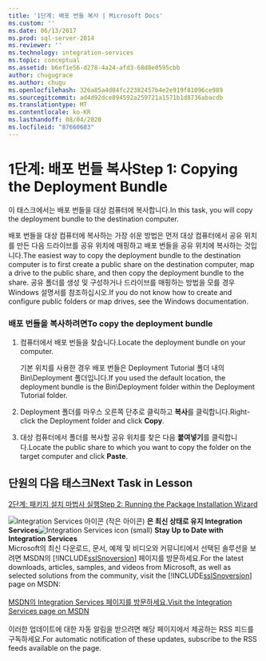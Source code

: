 ```yaml
---
title: '1단계: 배포 번들 복사 | Microsoft Docs'
ms.custom: ''
ms.date: 06/13/2017
ms.prod: sql-server-2014
ms.reviewer: ''
ms.technology: integration-services
ms.topic: conceptual
ms.assetid: b6ef1e56-d278-4a24-afd3-68d8e0595cbb
author: chugugrace
ms.author: chugu
ms.openlocfilehash: 326a85a4d04fc22382457b4e2e919f81096ce989
ms.sourcegitcommit: ad4d92dce894592a259721a1571b1d8736abacdb
ms.translationtype: MT
ms.contentlocale: ko-KR
ms.lasthandoff: 08/04/2020
ms.locfileid: "87660683"
---
```

# <a name="step-1-copying-the-deployment-bundle"></a><span data-ttu-id="744d9-102">1단계: 배포 번들 복사</span><span class="sxs-lookup"><span data-stu-id="744d9-102">Step 1: Copying the Deployment Bundle</span></span>
  <span data-ttu-id="744d9-103">이 태스크에서는 배포 번들을 대상 컴퓨터에 복사합니다.</span><span class="sxs-lookup"><span data-stu-id="744d9-103">In this task, you will copy the deployment bundle to the destination computer.</span></span>  
  
 <span data-ttu-id="744d9-104">배포 번들을 대상 컴퓨터에 복사하는 가장 쉬운 방법은 먼저 대상 컴퓨터에서 공유 위치를 만든 다음 드라이브를 공유 위치에 매핑하고 배포 번들을 공유 위치에 복사하는 것입니다.</span><span class="sxs-lookup"><span data-stu-id="744d9-104">The easiest way to copy the deployment bundle to the destination computer is to first create a public share on the destination computer, map a drive to the public share, and then copy the deployment bundle to the share.</span></span> <span data-ttu-id="744d9-105">공유 폴더를 생성 및 구성하거나 드라이브를 매핑하는 방법을 모를 경우 Windows 설명서를 참조하십시오.</span><span class="sxs-lookup"><span data-stu-id="744d9-105">If you do not know how to create and configure public folders or map drives, see the Windows documentation.</span></span>  
  
### <a name="to-copy-the-deployment-bundle"></a><span data-ttu-id="744d9-106">배포 번들을 복사하려면</span><span class="sxs-lookup"><span data-stu-id="744d9-106">To copy the deployment bundle</span></span>  
  
1.  <span data-ttu-id="744d9-107">컴퓨터에서 배포 번들을 찾습니다.</span><span class="sxs-lookup"><span data-stu-id="744d9-107">Locate the deployment bundle on your computer.</span></span>  
  
     <span data-ttu-id="744d9-108">기본 위치를 사용한 경우 배포 번들은 Deployment Tutorial 폴더 내의 Bin\Deployment 폴더입니다.</span><span class="sxs-lookup"><span data-stu-id="744d9-108">If you used the default location, the deployment bundle is the Bin\Deployment folder within the Deployment Tutorial folder.</span></span>  
  
2.  <span data-ttu-id="744d9-109">Deployment 폴더를 마우스 오른쪽 단추로 클릭하고 **복사**를 클릭합니다.</span><span class="sxs-lookup"><span data-stu-id="744d9-109">Right-click the Deployment folder and click **Copy**.</span></span>  
  
3.  <span data-ttu-id="744d9-110">대상 컴퓨터에서 폴더를 복사할 공유 위치를 찾은 다음 **붙여넣기**를 클릭합니다.</span><span class="sxs-lookup"><span data-stu-id="744d9-110">Locate the public share to which you want to copy the folder on the target computer and click **Paste**.</span></span>  
  
## <a name="next-task-in-lesson"></a><span data-ttu-id="744d9-111">단원의 다음 태스크</span><span class="sxs-lookup"><span data-stu-id="744d9-111">Next Task in Lesson</span></span>  
 [<span data-ttu-id="744d9-112">2단계: 패키지 설치 마법사 실행</span><span class="sxs-lookup"><span data-stu-id="744d9-112">Step 2: Running the Package Installation Wizard</span></span>](../integration-services/lesson-3-2-running-the-package-installation-wizard.md)  
  
<span data-ttu-id="744d9-113">![Integration Services 아이콘 (작은 아이콘)](media/dts-16.gif "Integration Services 아이콘(작은 아이콘)")  **은 최신 상태로 유지 Integration Services**</span><span class="sxs-lookup"><span data-stu-id="744d9-113">![Integration Services icon (small)](media/dts-16.gif "Integration Services icon (small)")  **Stay Up to Date with Integration Services**</span></span><br /> <span data-ttu-id="744d9-114">Microsoft의 최신 다운로드, 문서, 예제 및 비디오와 커뮤니티에서 선택된 솔루션을 보려면 MSDN의 [!INCLUDE[ssISnoversion](../includes/ssisnoversion-md.md)] 페이지를 방문하세요.</span><span class="sxs-lookup"><span data-stu-id="744d9-114">For the latest downloads, articles, samples, and videos from Microsoft, as well as selected solutions from the community, visit the [!INCLUDE[ssISnoversion](../includes/ssisnoversion-md.md)] page on MSDN:</span></span><br /><br /> [<span data-ttu-id="744d9-115">MSDN의 Integration Services 페이지를 방문하세요.</span><span class="sxs-lookup"><span data-stu-id="744d9-115">Visit the Integration Services page on MSDN</span></span>](https://go.microsoft.com/fwlink/?LinkId=136655)<br /><br /> <span data-ttu-id="744d9-116">이러한 업데이트에 대한 자동 알림을 받으려면 해당 페이지에서 제공하는 RSS 피드를 구독하세요.</span><span class="sxs-lookup"><span data-stu-id="744d9-116">For automatic notification of these updates, subscribe to the RSS feeds available on the page.</span></span>  
  
  
